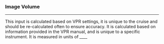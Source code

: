 ### Image Volume

***

This input is calculated based on VPR settings, it is unique to the cruise and should be re-calculated often to ensure accuracy. It is calculated based on information provided in the VPR manual, and is unique to a specific instrument. It is measured in units of *____*

